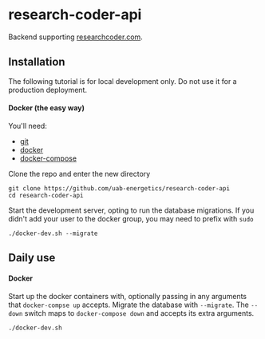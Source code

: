 # research-coder-api

Backend supporting <a href="https://researchcoder.com">researchcoder.com</a>.
  
## Installation
The following tutorial is for local development only. Do not use it for a production deployment.

#### Docker (the easy way)

You'll need:
+ <a href="https://git-scm.com/book/en/v2/Getting-Started-Installing-Git">git</a>
+ <a href="https://docs.docker.com/engine/installation/">docker</a>
+ <a href="https://docs.docker.com/compose/install/">docker-compose</a>

Clone the repo and enter the new directory
~~~
git clone https://github.com/uab-energetics/research-coder-api
cd research-coder-api
~~~

Start the development server, opting to run the database migrations. If you didn't add your user to the docker group, you may need to prefix with `sudo`
~~~
./docker-dev.sh --migrate
~~~


## Daily use

#### Docker

Start up the docker containers with, optionally passing in any arguments that `docker-compse up` accepts. Migrate the database with `--migrate`. The `--down` switch maps to `docker-compose down` and accepts its extra arguments.
~~~
./docker-dev.sh
~~~
